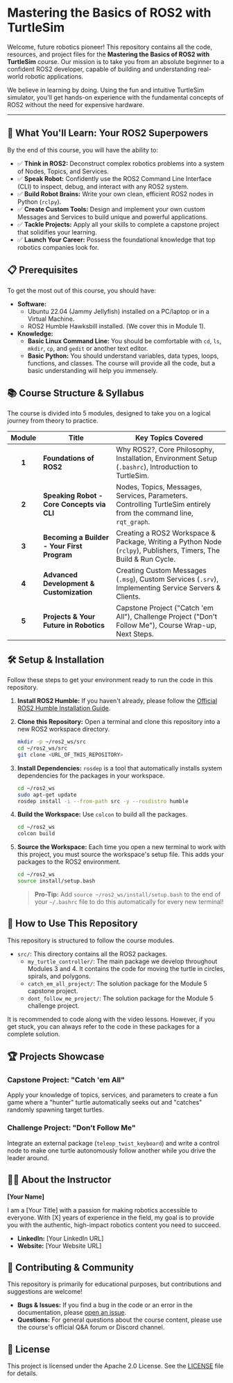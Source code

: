 # Mastering the Basics of ROS2 with TurtleSim

Welcome, future robotics pioneer\! This repository contains all the code, resources, and project files for the **Mastering the Basics of ROS2 with TurtleSim** course. Our mission is to take you from an absolute beginner to a confident ROS2 developer, capable of building and understanding real-world robotic applications.

We believe in learning by doing. Using the fun and intuitive TurtleSim simulator, you'll get hands-on experience with the fundamental concepts of ROS2 without the need for expensive hardware.

-----

## 🚀 What You'll Learn: Your ROS2 Superpowers

By the end of this course, you will have the ability to:

  * ✅ **Think in ROS2:** Deconstruct complex robotics problems into a system of Nodes, Topics, and Services.
  * ✅ **Speak Robot:** Confidently use the ROS2 Command Line Interface (CLI) to inspect, debug, and interact with any ROS2 system.
  * ✅ **Build Robot Brains:** Write your own clean, efficient ROS2 nodes in Python (`rclpy`).
  * ✅ **Create Custom Tools:** Design and implement your own custom Messages and Services to build unique and powerful applications.
  * ✅ **Tackle Projects:** Apply all your skills to complete a capstone project that solidifies your learning.
  * ✅ **Launch Your Career:** Possess the foundational knowledge that top robotics companies look for.

## 📋 Prerequisites

To get the most out of this course, you should have:

  * **Software:**
      * Ubuntu 22.04 (Jammy Jellyfish) installed on a PC/laptop or in a Virtual Machine.
      * ROS2 Humble Hawksbill installed. (We cover this in Module 1).
  * **Knowledge:**
      * **Basic Linux Command Line:** You should be comfortable with `cd`, `ls`, `mkdir`, `cp`, and `gedit` or another text editor.
      * **Basic Python:** You should understand variables, data types, loops, functions, and classes. The course will provide all the code, but a basic understanding will help you immensely.

## 📚 Course Structure & Syllabus

The course is divided into 5 modules, designed to take you on a logical journey from theory to practice.

| Module | Title                                        | Key Topics Covered                                                                                             |
| :----: | -------------------------------------------- | -------------------------------------------------------------------------------------------------------------- |
| **1** | **Foundations of ROS2** | Why ROS2?, Core Philosophy, Installation, Environment Setup (`.bashrc`), Introduction to TurtleSim.                |
| **2** | **Speaking Robot - Core Concepts via CLI** | Nodes, Topics, Messages, Services, Parameters. Controlling TurtleSim entirely from the command line, `rqt_graph`. |
| **3** | **Becoming a Builder - Your First Program** | Creating a ROS2 Workspace & Package, Writing a Python Node (`rclpy`), Publishers, Timers, The Build & Run Cycle. |
| **4** | **Advanced Development & Customization** | Creating Custom Messages (`.msg`), Custom Services (`.srv`), Implementing Service Servers & Clients.            |
| **5** | **Projects & Your Future in Robotics** | Capstone Project ("Catch 'em All"), Challenge Project ("Don't Follow Me"), Course Wrap-up, Next Steps.         |

## 🛠️ Setup & Installation

Follow these steps to get your environment ready to run the code in this repository.

1.  **Install ROS2 Humble:** If you haven't already, please follow the [Official ROS2 Humble Installation Guide](https://www.google.com/search?q=https://docs.ros.org/en/humble/Installation/Ubuntu-Install-Debians.html).

2.  **Clone this Repository:** Open a terminal and clone this repository into a new ROS2 workspace directory.

    ```bash
    mkdir -p ~/ros2_ws/src
    cd ~/ros2_ws/src
    git clone <URL_OF_THIS_REPOSITORY>
    ```

3.  **Install Dependencies:** `rosdep` is a tool that automatically installs system dependencies for the packages in your workspace.

    ```bash
    cd ~/ros2_ws
    sudo apt-get update
    rosdep install -i --from-path src -y --rosdistro humble
    ```

4.  **Build the Workspace:** Use `colcon` to build all the packages.

    ```bash
    cd ~/ros2_ws
    colcon build
    ```

5.  **Source the Workspace:** Each time you open a new terminal to work with this project, you must source the workspace's setup file. This adds your packages to the ROS2 environment.

    ```bash
    cd ~/ros2_ws
    source install/setup.bash
    ```

    > **Pro-Tip:** Add `source ~/ros2_ws/install/setup.bash` to the end of your `~/.bashrc` file to do this automatically for every new terminal\!

## 📂 How to Use This Repository

This repository is structured to follow the course modules.

  * `src/`: This directory contains all the ROS2 packages.
      * `my_turtle_controller/`: The main package we develop throughout Modules 3 and 4. It contains the code for moving the turtle in circles, spirals, and polygons.
      * `catch_em_all_project/`: The solution package for the Module 5 capstone project.
      * `dont_follow_me_project/`: The solution package for the Module 5 challenge project.

It is recommended to code along with the video lessons. However, if you get stuck, you can always refer to the code in these packages for a complete solution.

## 🏆 Projects Showcase

### Capstone Project: "Catch 'em All"

Apply your knowledge of topics, services, and parameters to create a fun game where a "hunter" turtle automatically seeks out and "catches" randomly spawning target turtles.

### Challenge Project: "Don't Follow Me"

Integrate an external package (`teleop_twist_keyboard`) and write a control node to make one turtle autonomously follow another while you drive the leader around.

## 👨‍🏫 About the Instructor

**[Your Name]**

I am a [Your Title] with a passion for making robotics accessible to everyone. With [X] years of experience in the field, my goal is to provide you with the authentic, high-impact robotics content you need to succeed.

  * **LinkedIn:** [Your LinkedIn URL]
  * **Website:** [Your Website URL]

## 🤝 Contributing & Community

This repository is primarily for educational purposes, but contributions and suggestions are welcome\!

  * **Bugs & Issues:** If you find a bug in the code or an error in the documentation, please [open an issue](https://www.google.com/search?q=https://github.com/your_username/your_repo/issues).
  * **Questions:** For general questions about the course content, please use the course's official Q\&A forum or Discord channel.

## 📄 License

This project is licensed under the Apache 2.0 License. See the [LICENSE](https://www.google.com/search?q=LICENSE) file for details.
